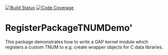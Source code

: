[![Build Status](https://travis-ci.org/gap-packages/hecke.svg?branch=master)](https://travis-ci.org/gap-packages/hecke)
[![Code Coverage](https://codecov.io/github/gap-packages/hecke/coverage.svg?branch=master&token=)](https://codecov.io/gh/gap-packages/hecke)

# RegisterPackageTNUMDemo'

This package demonstrates how to write a GAP kernel module which registers
a custom TNUM to e.g. create wrapper objects for C data libraries.
